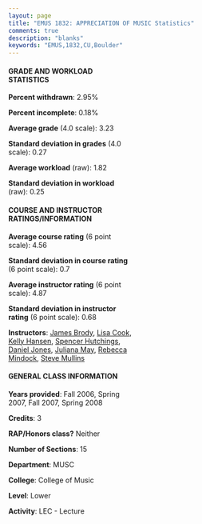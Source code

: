 ```yaml
---
layout: page
title: "EMUS 1832: APPRECIATION OF MUSIC Statistics"
comments: true
description: "blanks"
keywords: "EMUS,1832,CU,Boulder"
---
```

<head>
<script src="https://ajax.googleapis.com/ajax/libs/jquery/2.1.3/jquery.min.js"></script>
<script src="https://dl.dropboxusercontent.com/s/pc42nxpaw1ea4o9/highcharts.js?dl=0"></script>
<!-- <script src="../assets/js/highcharts.js"></script> -->
<style type="text/css">@font-face {
	font-family: "Bebas Neue";
	src: url(https://www.filehosting.org/file/details/544349/BebasNeue Regular.otf) format("opentype");
	}
	h1.Bebas { 
		font-family: "Bebas Neue", Verdana, Tahoma;
	}
</style>
</head>
<body>
	<div id="container" style="float: right; width: 45%; height: 88%; margin-left: 2.5%; margin-right: 2.5%;"></div>
	<script language="JavaScript">
		$(document).ready(function() {
		var chart = {type: 'column'};
		var title = {text: 'Grade Distribution'};
		var xAxis = {categories: ['A','B','C','D','F'],crosshair: true};
		var yAxis = {min: 0,title: {text: 'Percentage'}};
		var tooltip = {headerFormat: '<center><b><span style="font-size:20px">{point.key}</span></b></center>',
		               pointFormat: '<td style="padding:0"><b>{point.y:.1f}%</b></td>',
		               footerFormat: '</table>',shared: true,useHTML: true};
		var plotOptions = {column: {pointPadding: 0.0,borderWidth: 0}};  
		var credits = {enabled: false};var series= [{name: 'Percent',data: [43.98,41.29,12.26,1.31,1.17,]}];
		var json = {};
		json.chart = chart;
		json.title = title;
		json.tooltip = tooltip;
		json.xAxis = xAxis;
		json.yAxis = yAxis;  
		json.series = series;
		json.plotOptions = plotOptions;  
		json.credits = credits;
		$('#container').highcharts(json);
	});
	</script>
</body>
			   
#### GRADE AND WORKLOAD STATISTICS

**Percent withdrawn**: 2.95%

**Percent incomplete**: 0.18%

**Average grade** (4.0 scale): 3.23

**Standard deviation in grades** (4.0 scale): 0.27

**Average workload** (raw): 1.82

**Standard deviation in workload** (raw): 0.25

#### COURSE AND INSTRUCTOR RATINGS/INFORMATION

**Average course rating** (6 point scale): 4.56

**Standard deviation in course rating** (6 point scale): 0.7

**Average instructor rating** (6 point scale): 4.87

**Standard deviation in instructor rating** (6 point scale): 0.68

**Instructors**: <a href='../../instructors/James_Brody'>James Brody</a>, <a href='../../instructors/Lisa_Cook'>Lisa Cook</a>, <a href='../../instructors/Kelly_Hansen'>Kelly Hansen</a>, <a href='../../instructors/Spencer_Hutchings'>Spencer Hutchings</a>, <a href='../../instructors/Daniel_Jones'>Daniel Jones</a>, <a href='../../instructors/Juliana_May'>Juliana May</a>, <a href='../../instructors/Rebecca_Mindock'>Rebecca Mindock</a>, <a href='../../instructors/Steve_Mullins'>Steve Mullins</a>

#### GENERAL CLASS INFORMATION

**Years provided**: Fall 2006, Spring 2007, Fall 2007, Spring 2008

**Credits**: 3

**RAP/Honors class?** Neither

**Number of Sections**: 15

**Department**: MUSC

**College**: College of Music

**Level**: Lower

**Activity**: LEC - Lecture
